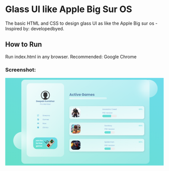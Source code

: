 # Glass UI like Apple Big Sur OS
The basic HTML and CSS to design glass UI as like the Apple Big sur os - Inspired by: developedbyed.



## How to Run
Run index.html in any browser. Recommended: Google Chrome

### Screenshot:

![dashboard](https://github.com/deepak-kumbhar/glass-ui-like-mac-big-sur/blob/main/dashboard.png?raw=true)
